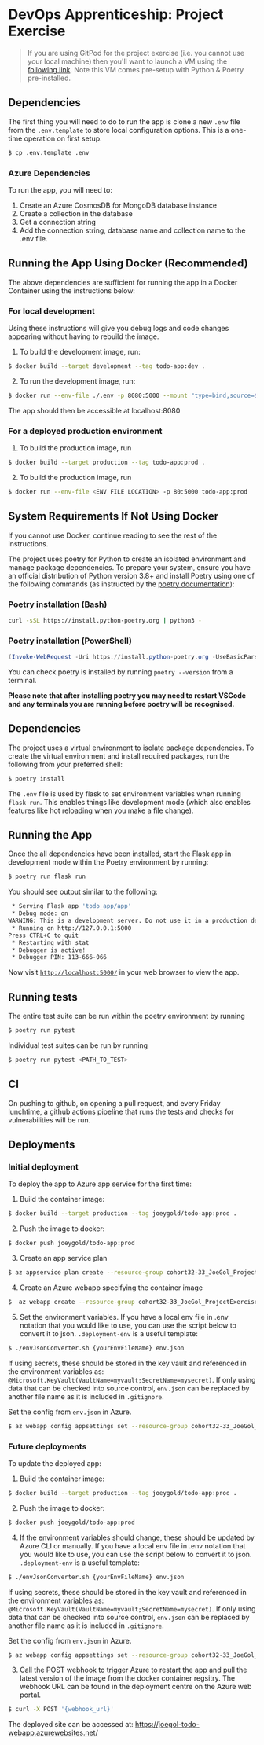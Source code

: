 # DevOps Apprenticeship: Project Exercise

> If you are using GitPod for the project exercise (i.e. you cannot use your local machine) then you'll want to launch a VM using the [following link](https://gitpod.io/#https://github.com/CorndelWithSoftwire/DevOps-Course-Starter). Note this VM comes pre-setup with Python & Poetry pre-installed.

## Dependencies
The first thing you will need to do to run the app is clone a new `.env` file from the `.env.template` to store local configuration options. This is a one-time operation on first setup.
```bash
$ cp .env.template .env
```

### Azure Dependencies
To run the app, you will need to:
1. Create an Azure CosmosDB for MongoDB database instance
2. Create a collection in the database
3. Get a connection string
4. Add the connection string, database name and collection name to the .env file.

## Running the App Using Docker (Recommended)
The above dependencies are sufficient for running the app in a Docker Container using the instructions below:
### For local development
Using these instructions will give you debug logs and code changes appearing without having to rebuild the image.
1. To build the development image, run:
```bash
$ docker build --target development --tag todo-app:dev .
```
2. To run the development image, run:
```bash
$ docker run --env-file ./.env -p 8080:5000 --mount "type=bind,source=$(pwd)/todo_app,target=/app/todo_app" todo-app:dev
```

The app should then be accessible at localhost:8080

### For a deployed production environment

1. To build the production image, run
```bash
$ docker build --target production --tag todo-app:prod .
```
2. To build the production image, run
```bash
$ docker run --env-file <ENV FILE LOCATION> -p 80:5000 todo-app:prod
```

## System Requirements If Not Using Docker
If you cannot use Docker, continue reading to see the rest of the instructions.

The project uses poetry for Python to create an isolated environment and manage package dependencies. To prepare your system, ensure you have an official distribution of Python version 3.8+ and install Poetry using one of the following commands (as instructed by the [poetry documentation](https://python-poetry.org/docs/#system-requirements)):

### Poetry installation (Bash)

```bash
curl -sSL https://install.python-poetry.org | python3 -
```

### Poetry installation (PowerShell)

```powershell
(Invoke-WebRequest -Uri https://install.python-poetry.org -UseBasicParsing).Content | py -
```

You can check poetry is installed by running `poetry --version` from a terminal.

**Please note that after installing poetry you may need to restart VSCode and any terminals you are running before poetry will be recognised.**

## Dependencies

The project uses a virtual environment to isolate package dependencies. To create the virtual environment and install required packages, run the following from your preferred shell:

```bash
$ poetry install
```

The `.env` file is used by flask to set environment variables when running `flask run`. This enables things like development mode (which also enables features like hot reloading when you make a file change).

## Running the App

Once the all dependencies have been installed, start the Flask app in development mode within the Poetry environment by running:
```bash
$ poetry run flask run
```

You should see output similar to the following:
```bash
 * Serving Flask app 'todo_app/app'
 * Debug mode: on
WARNING: This is a development server. Do not use it in a production deployment. Use a production WSGI server instead.
 * Running on http://127.0.0.1:5000
Press CTRL+C to quit
 * Restarting with stat
 * Debugger is active!
 * Debugger PIN: 113-666-066
```
Now visit [`http://localhost:5000/`](http://localhost:5000/) in your web browser to view the app.

## Running tests
The entire test suite can be run within the poetry environment by running
```bash
$ poetry run pytest
```

Individual test suites can be run by running
```bash
$ poetry run pytest <PATH_TO_TEST>
```

## CI
On pushing to github, on opening a pull request, and every Friday lunchtime, a github actions pipeline that runs the tests and checks for vulnerabilities will be run.

## Deployments

### Initial deployment
To deploy the app to Azure app service for the first time:
1. Build the container image: 
```bash
$ docker build --target production --tag joeygold/todo-app:prod .
```
2. Push the image to docker:
```bash
$ docker push joeygold/todo-app:prod
```
3. Create an app service plan
```bash
$ az appservice plan create --resource-group cohort32-33_JoeGol_ProjectExercise --name JoeGol-todo-app-plan --sku B1 --is-linux
```
4. Create an Azure webapp specifying the container image
```bash
$  az webapp create --resource-group cohort32-33_JoeGol_ProjectExercise --plan JoeGol-todo-app-plan --name JoeGol-todo-webapp --deployment-container-image-name docker.io/joeygold/todo-app:prod
```
5. Set the environment variables. If you have a local env file in .env notation that you would like to use, you can use the script below to convert it to json. `.deployment-env` is a useful template:
```bash
$ ./envJsonConverter.sh {yourEnvFileName} env.json
```
If using secrets, these should be stored in the key vault and referenced in the environment variables as: `@Microsoft.KeyVault(VaultName=myvault;SecretName=mysecret)`. If only using data that can be checked into source control, `env.json` can be replaced by another file name as it is included in `.gitignore`.


Set the config from `env.json` in Azure.
```bash
$ az webapp config appsettings set --resource-group cohort32-33_JoeGol_ProjectExercise --name JoeGol-todo-webapp --settings "@env.json"
```

### Future deployments
To update the deployed app:
1. Build the container image: 
```bash
$ docker build --target production --tag joeygold/todo-app:prod .
```
2. Push the image to docker:
```bash
$ docker push joeygold/todo-app:prod
```
4. If the environment variables should change, these should be updated by Azure CLI or manually. If you have a local env file in .env notation that you would like to use, you can use the script below to convert it to json. `.deployment-env` is a useful template:
```bash
$ ./envJsonConverter.sh {yourEnvFileName} env.json
```
If using secrets, these should be stored in the key vault and referenced in the environment variables as: `@Microsoft.KeyVault(VaultName=myvault;SecretName=mysecret)`. If only using data that can be checked into source control, `env.json` can be replaced by another file name as it is included in `.gitignore`.

Set the config from `env.json` in Azure.
```bash
$ az webapp config appsettings set --resource-group cohort32-33_JoeGol_ProjectExercise --name JoeGol-todo-webapp --settings "@env.json"
```
3. Call the POST webhook to trigger Azure to restart the app and pull the latest version of the image from the docker container regsitry. The webhook URL can be found in the deployment centre on the Azure web portal.
```bash
$ curl -X POST '{webhook_url}'
```

The deployed site can be accessed at: https://joegol-todo-webapp.azurewebsites.net/
